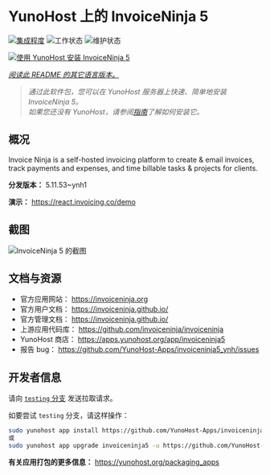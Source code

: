 <!--
注意：此 README 由 <https://github.com/YunoHost/apps/tree/master/tools/readme_generator> 自动生成
请勿手动编辑。
-->

# YunoHost 上的 InvoiceNinja 5

[![集成程度](https://apps.yunohost.org/badge/integration/invoiceninja5)](https://ci-apps.yunohost.org/ci/apps/invoiceninja5/)
![工作状态](https://apps.yunohost.org/badge/state/invoiceninja5)
![维护状态](https://apps.yunohost.org/badge/maintained/invoiceninja5)

[![使用 YunoHost 安装 InvoiceNinja 5](https://install-app.yunohost.org/install-with-yunohost.svg)](https://install-app.yunohost.org/?app=invoiceninja5)

*[阅读此 README 的其它语言版本。](./ALL_README.md)*

> *通过此软件包，您可以在 YunoHost 服务器上快速、简单地安装 InvoiceNinja 5。*  
> *如果您还没有 YunoHost，请参阅[指南](https://yunohost.org/install)了解如何安装它。*

## 概况

Invoice Ninja is a self-hosted invoicing platform to create & email invoices, track payments and expenses, and time billable tasks & projects for clients.


**分发版本：** 5.11.53~ynh1

**演示：** <https://react.invoicing.co/demo>

## 截图

![InvoiceNinja 5 的截图](./doc/screenshots/Create-Invoices-in-Seconds.png)

## 文档与资源

- 官方应用网站： <https://invoiceninja.org>
- 官方用户文档： <https://invoiceninja.github.io/>
- 官方管理文档： <https://invoiceninja.github.io/>
- 上游应用代码库： <https://github.com/invoiceninja/invoiceninja>
- YunoHost 商店： <https://apps.yunohost.org/app/invoiceninja5>
- 报告 bug： <https://github.com/YunoHost-Apps/invoiceninja5_ynh/issues>

## 开发者信息

请向 [`testing` 分支](https://github.com/YunoHost-Apps/invoiceninja5_ynh/tree/testing) 发送拉取请求。

如要尝试 `testing` 分支，请这样操作：

```bash
sudo yunohost app install https://github.com/YunoHost-Apps/invoiceninja5_ynh/tree/testing --debug
或
sudo yunohost app upgrade invoiceninja5 -u https://github.com/YunoHost-Apps/invoiceninja5_ynh/tree/testing --debug
```

**有关应用打包的更多信息：** <https://yunohost.org/packaging_apps>
